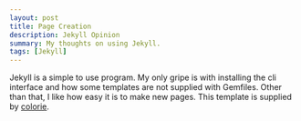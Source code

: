 ```yaml
---
layout: post
title: Page Creation
description: Jekyll Opinion
summary: My thoughts on using Jekyll.
tags: [Jekyll]
---
```


Jekyll is a simple to use program. My only gripe is with installing the cli interface and how some templates are not supplied with Gemfiles. Other than that, I like how easy it is to make new pages. This template is supplied by [colorie](https://github.com/ronv/colorie).